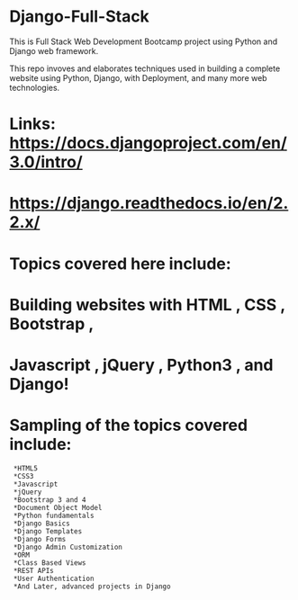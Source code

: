 # Django-Full-Stack
This is Full Stack Web Development Bootcamp project using Python and Django web framework.

This repo invoves and elaborates techniques used in building a complete website using Python, Django, with Deployment, and many more web technologies.

# Links:   https://docs.djangoproject.com/en/3.0/intro/
#          https://django.readthedocs.io/en/2.2.x/

# Topics covered here include:

#     Building websites with HTML , CSS , Bootstrap ,
#     Javascript , jQuery , Python3 , and Django!

# Sampling of the topics covered include:
   
     *HTML5
     *CSS3
     *Javascript
     *jQuery
     *Bootstrap 3 and 4
     *Document Object Model
     *Python fundamentals
     *Django Basics
     *Django Templates
     *Django Forms
     *Django Admin Customization
     *ORM
     *Class Based Views
     *REST APIs
     *User Authentication
     *And Later, advanced projects in Django
